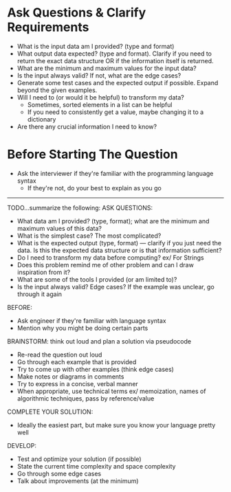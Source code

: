 # Ask Questions & Clarify Requirements 
* What is the input data am I provided? (type and format)
* What output data expected? (type and format). Clarify if you need to return the exact data structure OR if the information itself is returned. 
* What are the minimum and maximum values for the input data?
* Is the input always valid? If not, what are the edge cases?
* Generate some test cases and the expected output if possible. Expand beyond the given examples. 
* Will I need to (or would it be helpful) to transform my data?
    * Sometimes, sorted elements in a list can be helpful 
    * If you need to consistently get a value, maybe changing it to a dictionary
* Are there any crucial information I need to know? 

# Before Starting The Question
* Ask the interviewer if they're familiar with the programming language syntax
    * If they're not, do your best to explain as you go

----
TODO...summarize the following:
ASK QUESTIONS:
- What data am I provided? (type, format); what are the minimum and maximum values of this data? 
- What is the simplest case? The most complicated?
- What is the expected output (type, format) — clarify if you just need the data. Is this the expected data structure or is that information sufficient?
- Do I need to transform my data before computing? ex/ For Strings
- Does this problem remind me of other problem and can I draw inspiration from it? 
- What are some of the tools I provided (or am limited to)? 
- Is the input always valid? Edge cases? If the example was unclear, go through it again

BEFORE:
- Ask engineer if they're familiar with language syntax 
- Mention why you might be doing certain parts  

BRAINSTORM: think out loud and plan a solution via pseudocode 
- Re-read the question out loud
- Go through each example that is provided
- Try to come up with other examples (think edge cases) 
- Make notes or diagrams in comments
- Try to express in a concise, verbal manner
- When appropriate, use technical terms ex/ memoization, names of algorithmic techniques, pass by reference/value

COMPLETE YOUR SOLUTION: 
- Ideally the easiest part, but make sure you know your language pretty well

DEVELOP: 
- Test and optimize your solution (if possible)
- State the current time complexity and space complexity
- Go through some edge cases 
- Talk about improvements (at the minimum) 